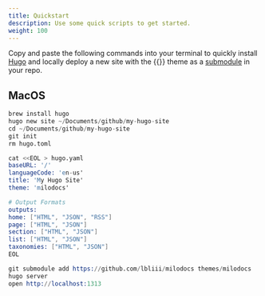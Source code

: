 ```yaml
---
title: Quickstart 
description: Use some quick scripts to get started.
weight: 100
---
```


Copy and paste the following commands into your terminal to quickly install [Hugo](https://gohugo.io/) and locally deploy a new site with the {{<prod>}} theme as a [submodule](https://github.blog/2016-02-01-working-with-submodules/) in your repo.

## MacOS

```s
brew install hugo
hugo new site ~/Documents/github/my-hugo-site
cd ~/Documents/github/my-hugo-site
git init
rm hugo.toml

cat <<EOL > hugo.yaml
baseURL: '/'
languageCode: 'en-us'
title: 'My Hugo Site'
theme: 'milodocs'

# Output Formats
outputs:
home: ["HTML", "JSON", "RSS"]
page: ["HTML", "JSON"]
section: ["HTML", "JSON"]
list: ["HTML", "JSON"]
taxonomies: ["HTML", "JSON"]
EOL

git submodule add https://github.com/lbliii/milodocs themes/milodocs
hugo server
open http://localhost:1313
```